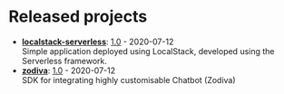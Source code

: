 # Released projects

<!-- recent_releases starts -->
* **[localstack-serverless](https://github.com/abduljaleel/localstack-serverless)**: [1.0](https://github.com/abduljaleel/localstack-serverless/releases/tag/1.0) - 2020-07-12
<br>Simple application deployed using LocalStack, developed using the Serverless framework.
* **[zodiva](https://github.com/abduljaleel/zodiva)**: [1.0](https://github.com/abduljaleel/zodiva/releases/tag/1.0) - 2020-07-12
<br>SDK for integrating highly customisable Chatbot (Zodiva)
<!-- recent_releases ends -->
